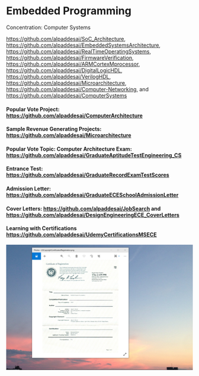 # Embedded Programming

Concentration: Computer Systems

https://github.com/alpaddesai/SoC_Architecture, https://github.com/alpaddesai/EmbeddedSystemsArchitecture, https://github.com/alpaddesai/RealTimeOperatingSystems, https://github.com/alpaddesai/FirmwareVerification,  https://github.com/alpaddesai/ARMCortexMprocessor, https://github.com/alpaddesai/DigitalLogicHDL, https://github.com/alpaddesai/VerilogHDL, https://github.com/alpaddesai/Microarchitecture, https://github.com/alpaddesai/Computer-Networking, and https://github.com/alpaddesai/ComputerSystems 

#### Popular Vote Project: https://github.com/alpaddesai/ComputerArchitecture
#### Sample Revenue Generating Projects: https://github.com/alpaddesai/Microarchitecture
#### Popular Vote Topic: Computer Architecture Exam: https://github.com/alpaddesai/GraduateAptitudeTestEngineering_CS
#### Entrance Test: https://github.com/alpaddesai/GraduateRecordExamTestScores
#### Admission Letter: https://github.com/alpaddesai/GraduateECESchoolAdmissionLetter
#### Cover Letters: https://github.com/alpaddesai/JobSearch and https://github.com/alpaddesai/DesignEngineeringECE_CoverLetters
#### Learning with Certifications https://github.com/alpaddesai/UdemyCertificationsMSECE

![image](USCopyrightCertificate.png)
